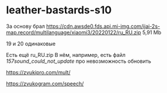 # leather-bastards-s10

За основу брал
https://cdn.awsde0.fds.api.mi-img.com/ijai-2s-map.record/multilanguage/xiaomi3/20220122/ru_RU.zip
5,91 Mb


19 и 20 одинаковые

Есть ещё ru_RU.zip
В нём, например, есть файл _157sound_could_not_update_ про невозможность обновить


https://zvukipro.com/mult/

https://zvukogram.com/speech/
